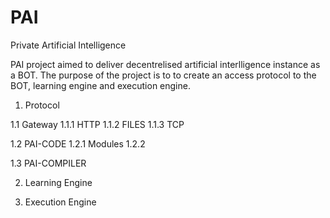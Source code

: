# PAI
Private Artificial Intelligence

PAI project aimed to deliver decentrelised artificial interlligence instance as a BOT.
The purpose of the project is to to create an access protocol to the BOT, learning engine and execution engine.

1. Protocol


1.1 Gateway
1.1.1 HTTP
1.1.2 FILES
1.1.3 TCP

1.2 PAI-CODE
1.2.1 Modules 
1.2.2 

1.3 PAI-COMPILER


2. Learning Engine

3. Execution Engine

